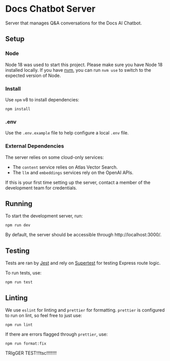 # Docs Chatbot Server

Server that manages Q&A conversations for the Docs AI Chatbot.

## Setup

### Node

Node 18 was used to start this project. Please make sure you have Node 18 installed locally. If you have [nvm](https://github.com/nvm-sh/nvm), you can run `nvm use` to switch to the expected version of Node.

### Install

Use `npm` v8 to install dependencies:

```
npm install
```

### .env

Use the `.env.example` file to help configure a local `.env` file.

### External Dependencies

The server relies on some cloud-only services:

- The `content` service relies on Atlas Vector Search.
- The `llm` and `embeddings` services rely on the OpenAI APIs.

If this is your first time setting up the server, contact a member of the development
team for credentials.

## Running

To start the development server, run:

```
npm run dev
```

By default, the server should be accessible through http://localhost:3000/.

## Testing

Tests are ran by [Jest](https://jestjs.io/) and rely on [Supertest](https://github.com/ladjs/supertest) for testing Express route logic.

To run tests, use:

```
npm run test
```

## Linting

We use `eslint` for linting and `prettier` for formatting. `prettier` is configured to run on lint, so feel free to just use:

```
npm run lint
```

If there are errors flagged through `prettier`, use:

```
npm run format:fix
```

TRIgGER TEST!!!tsc!!!!!!!!
